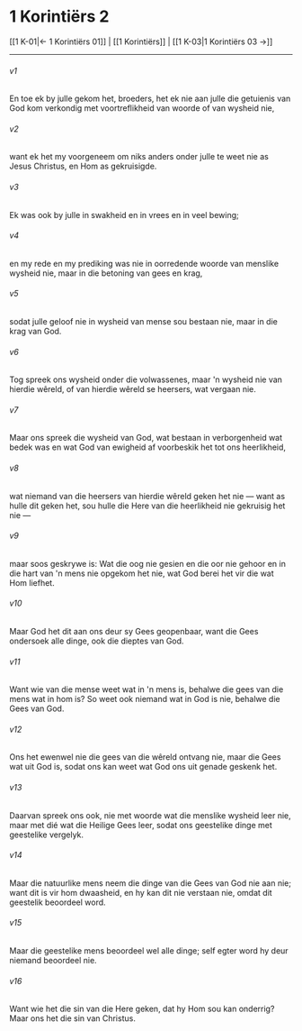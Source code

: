 # 1 Korintiërs 2

[[1 K-01|← 1 Korintiërs 01]] | [[1 Korintiërs]] | [[1 K-03|1 Korintiërs 03 →]]
***

###### v1
En toe ek by julle gekom het, broeders, het ek nie aan julle die getuienis van God kom verkondig met voortreflikheid van woorde of van wysheid nie, 
###### v2
want ek het my voorgeneem om niks anders onder julle te weet nie as Jesus Christus, en Hom as gekruisigde. 
###### v3
Ek was ook by julle in swakheid en in vrees en in veel bewing; 
###### v4
en my rede en my prediking was nie in oorredende woorde van menslike wysheid nie, maar in die betoning van gees en krag, 
###### v5
sodat julle geloof nie in wysheid van mense sou bestaan nie, maar in die krag van God. 
###### v6
Tog spreek ons wysheid onder die volwassenes, maar 'n wysheid nie van hierdie wêreld, of van hierdie wêreld se heersers, wat vergaan nie. 
###### v7
Maar ons spreek die wysheid van God, wat bestaan in verborgenheid wat bedek was en wat God van ewigheid af voorbeskik het tot ons heerlikheid, 
###### v8
wat niemand van die heersers van hierdie wêreld geken het nie — want as hulle dit geken het, sou hulle die Here van die heerlikheid nie gekruisig het nie — 
###### v9
maar soos geskrywe is: Wat die oog nie gesien en die oor nie gehoor en in die hart van 'n mens nie opgekom het nie, wat God berei het vir die wat Hom liefhet. 
###### v10
Maar God het dit aan ons deur sy Gees geopenbaar, want die Gees ondersoek alle dinge, ook die dieptes van God. 
###### v11
Want wie van die mense weet wat in 'n mens is, behalwe die gees van die mens wat in hom is? So weet ook niemand wat in God is nie, behalwe die Gees van God. 
###### v12
Ons het ewenwel nie die gees van die wêreld ontvang nie, maar die Gees wat uit God is, sodat ons kan weet wat God ons uit genade geskenk het. 
###### v13
Daarvan spreek ons ook, nie met woorde wat die menslike wysheid leer nie, maar met dié wat die Heilige Gees leer, sodat ons geestelike dinge met geestelike vergelyk. 
###### v14
Maar die natuurlike mens neem die dinge van die Gees van God nie aan nie; want dit is vir hom dwaasheid, en hy kan dit nie verstaan nie, omdat dit geestelik beoordeel word. 
###### v15
Maar die geestelike mens beoordeel wel alle dinge; self egter word hy deur niemand beoordeel nie. 
###### v16
Want wie het die sin van die Here geken, dat hy Hom sou kan onderrig? Maar ons het die sin van Christus. 
